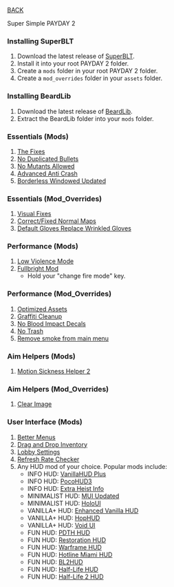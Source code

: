 
[BACK](..)

Super Simple PAYDAY 2

### Installing SuperBLT
1. Download the latest release of [SuperBLT](https://superblt.znix.xyz/#windows).
2. Install it into your root PAYDAY 2 folder.
3. Create a `mods` folder in your root PAYDAY 2 folder.
4. Create a `mod_overrides` folder in your `assets` folder.

### Installing BeardLib
1. Download the latest release of [BeardLib](https://modworkshop.net/mod/14924).
2. Extract the BeardLib folder into your `mods` folder.

### Essentials (Mods)
1. [The Fixes](https://modworkshop.net/mod/23732)
2. [No Duplicated Bullets](https://pd2mods.z77.fr/no_duplicated_bullets.html)
3. [No Mutants Allowed](https://pd2mods.z77.fr/no_mutants_allowed.html)
4. [Advanced Anti Crash](https://modworkshop.net/mod/33294)
5. [Borderless Windowed Updated](https://modworkshop.net/mod/27683)

### Essentials (Mod_Overrides)
1. [Visual Fixes](https://modworkshop.net/mod/37161)
2. [Correct/Fixed Normal Maps](https://modworkshop.net/mod/24922)
3. [Default Gloves Replace Wrinkled Gloves](https://modworkshop.net/mod/32514)

### Performance (Mods)
1. [Low Violence Mode](https://storage.modworkshop.net/mods/files/47995_162611_4hCoBFiY5rr1TGuu56Psnykr43h283y7ShkAtvi2.zip?filename=Low%20Violence%20Mode%205%201.zip)
2. [Fullbright Mod](https://modworkshop.net/mod/52352)
    - Hold your "change fire mode" key.

### Performance (Mod_Overrides)
1. [Optimized Assets](https://github.com/Biblioklept/optimized-assets)
2. [Graffiti Cleanup](https://modworkshop.net/mod/19278)
3. [No Blood Impact Decals](https://modworkshop.net/mod/25468)
4. [No Trash](https://modworkshop.net/mod/12465)
5. [Remove smoke from main menu](https://modworkshop.net/mod/25372)

### Aim Helpers (Mods)
1. [Motion Sickness Helper 2](https://github.com/Biblioklept/motion-sickness-helper-2)

### Aim Helpers (Mod_Overrides)
1. [Clear Image](https://github.com/Biblioklept/clear-image)

### User Interface (Mods)
1. [Better Menus](https://github.com/Biblioklept/better-menus)
2. [Drag and Drop Inventory](https://pd2mods.z77.fr/drag_and_drop_inventory.html)
3. [Lobby Settings](https://pd2mods.z77.fr/lobby_settings.html)
4. [Refresh Rate Checker](https://pd2mods.z77.fr/refresh_rate_checker.html)
5. Any HUD mod of your choice. Popular mods include:
   - INFO HUD: [VanillaHUD Plus](https://modworkshop.net/mod/25629)
   - INFO HUD: [PocoHUD3](https://modworkshop.net/mod/40870)
   - INFO HUD: [Extra Heist Info](https://modworkshop.net/mod/31915)
   - MINIMALIST HUD: [MUI Updated](https://modworkshop.net/mod/46681)
   - MINIMALIST HUD: [HoloUI](https://modworkshop.net/mod/12501)
   - VANILLA+ HUD: [Enhanced Vanilla HUD](https://modworkshop.net/mod/43776)
   - VANILLA+ HUD: [HopHUD](https://modworkshop.net/mod/31306)
   - VANILLA+ HUD: [Void UI](https://modworkshop.net/mod/20997)
   - FUN HUD: [PDTH HUD](https://modworkshop.net/mod/19900)
   - FUN HUD: [Restoration HUD](https://modworkshop.net/mod/28118)
   - FUN HUD: [Warframe HUD](https://modworkshop.net/mod/36010)
   - FUN HUD: [Hotline Miami HUD](https://modworkshop.net/mod/27294)
   - FUN HUD: [BL2HUD](https://modworkshop.net/mod/23623)
   - FUN HUD: [Half-Life HUD](https://modworkshop.net/mod/24035)
   - FUN HUD: [Half-Life 2 HUD](https://modworkshop.net/mod/27954)
